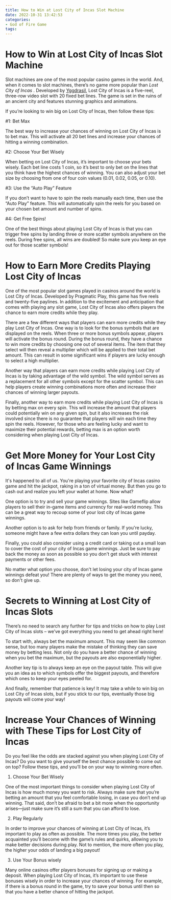 ```yaml
---
title: How to Win at Lost City of Incas Slot Machine
date: 2022-10-31 13:42:53
categories:
- God of Fire Game
tags:
---
```



#  How to Win at Lost City of Incas Slot Machine

Slot machines are one of the most popular casino games in the world. And, when it comes to slot machines, there’s no game more popular than <em> Lost City of Incas </em>. Developed by <a target="_blank" href="https://www.yggdrasil.com">Yggdrasil</a>, Lost City of Incas is a five-reel, three-row video slot with 20 fixed bet lines. The game is set in the ruins of an ancient city and features stunning graphics and animations.

If you’re looking to win big on Lost City of Incas, then follow these tips:

#1: Bet Max

The best way to increase your chances of winning on Lost City of Incas is to bet max. This will activate all 20 bet lines and increase your chances of hitting a winning combination.

#2: Choose Your Bet Wisely

When betting on Lost City of Incas, it’s important to choose your bets wisely. Each bet line costs 1 coin, so it’s best to only bet on the lines that you think have the highest chances of winning. You can also adjust your bet size by choosing from one of four coin values (0.01, 0.02, 0.05, or 0.10).

#3: Use the “Auto Play” Feature

If you don’t want to have to spin the reels manually each time, then use the “Auto Play” feature. This will automatically spin the reels for you based on your chosen bet amount and number of spins.

#4: Get Free Spins!

One of the best things about playing Lost City of Incas is that you can trigger free spins by landing three or more scatter symbols anywhere on the reels. During free spins, all wins are doubled! So make sure you keep an eye out for those scatter symbols!

#  How to Earn More Credits Playing Lost City of Incas

One of the most popular slot games played in casinos around the world is Lost City of Incas. Developed by Pragmatic Play, this game has five reels and twenty-five paylines. In addition to the excitement and anticipation that comes with playing any slot game, Lost City of Incas also offers players the chance to earn more credits while they play.

There are a few different ways that players can earn more credits while they play Lost City of Incas. One way is to look for the bonus symbols that are displayed on the reels. When three or more bonus symbols appear, players will activate the bonus round. During the bonus round, they have a chance to win more credits by choosing one out of several items. The item that they select will then reveal a multiplier which will be applied to their total bet amount. This can result in some significant wins if players are lucky enough to select a high multiplier.

Another way that players can earn more credits while playing Lost City of Incas is by taking advantage of the wild symbol. The wild symbol serves as a replacement for all other symbols except for the scatter symbol. This can help players create winning combinations more often and increase their chances of winning larger payouts.

Finally, another way to earn more credits while playing Lost City of Incas is by betting max on every spin. This will increase the amount that players could potentially win on any given spin, but it also increases the risk involved since there is no guarantee that players will win each time they spin the reels. However, for those who are feeling lucky and want to maximize their potential rewards, betting max is an option worth considering when playing Lost City of Incas.

#  Get More Money for Your Lost City of Incas Game Winnings

It's happened to all of us. You're playing your favorite city of Incas casino game and hit the jackpot, raking in a ton of virtual money. But then you go to cash out and realize you left your wallet at home. Now what?

One option is to try and sell your game winnings. Sites like Gameflip allow players to sell their in-game items and currency for real-world money. This can be a great way to recoup some of your lost city of Incas game winnings.

Another option is to ask for help from friends or family. If you're lucky, someone might have a few extra dollars they can loan you until payday.

Finally, you could also consider using a credit card or taking out a small loan to cover the cost of your city of Incas game winnings. Just be sure to pay back the money as soon as possible so you don't get stuck with interest payments or other fees.

No matter what option you choose, don't let losing your city of Incas game winnings defeat you! There are plenty of ways to get the money you need, so don't give up.

#  Secrets to Winning at Lost City of Incas Slots

There’s no need to search any further for tips and tricks on how to play Lost City of Incas slots – we’ve got everything you need to get ahead right here!

To start with, always bet the maximum amount. This may seem like common sense, but too many players make the mistake of thinking they can save money by betting less. Not only do you have a better chance of winning when you bet the maximum, but the payouts are also exponentially higher.

Another key tip is to always keep an eye on the payout table. This will give you an idea as to which symbols offer the biggest payouts, and therefore which ones to keep your eyes peeled for.

And finally, remember that patience is key! It may take a while to win big on Lost City of Incas slots, but if you stick to our tips, eventually those big payouts will come your way!

#  Increase Your Chances of Winning with These Tips for Lost City of Incas

Do you feel like the odds are stacked against you when playing Lost City of Incas? Do you want to give yourself the best chance possible to come out on top? Follow these tips, and you’ll be on your way to winning more often.

1. Choose Your Bet Wisely

One of the most important things to consider when playing Lost City of Incas is how much money you want to risk. Always make sure that you’re betting an amount that you feel comfortable losing, in case you don’t end up winning. That said, don’t be afraid to bet a bit more when the opportunity arises—just make sure it’s still a sum that you can afford to lose.

2. Play Regularly

In order to improve your chances of winning at Lost City of Incas, it’s important to play as often as possible. The more times you play, the better acquainted you’ll become with the game’s rules and quirks, allowing you to make better decisions during play. Not to mention, the more often you play, the higher your odds of landing a big payout!

3. Use Your Bonus wisely

Many online casinos offer players bonuses for signing up or making a deposit. When playing Lost City of Incas, it’s important to use these bonuses wisely in order to increase your chances of winning. For example, if there is a bonus round in the game, try to save your bonus until then so that you have a better chance of hitting the jackpot.